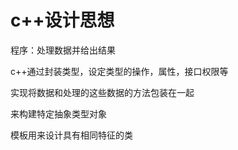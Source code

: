 # c++设计思想

程序：处理数据并给出结果

c++通过封装类型，设定类型的操作，属性，接口权限等

实现将数据和处理的这些数据的方法包装在一起

来构建特定抽象类型对象

模板用来设计具有相同特征的类